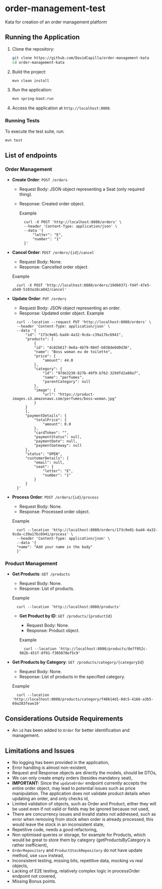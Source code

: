 # order-management-test

Kata for creation of an order management platform

## Running the Application

1. Clone the repository:
   ```bash
   git clone https://github.com/DavidCapilla/order-management-kata
   cd order-management-kata
   ```

2. Build the project:
   ```bash
   mvn clean install
   ```

3. Run the application:
   ```bash
   mvn spring-boot:run
   ```

4. Access the application at `http://localhost:8080`.

### Running Tests

To execute the test suite, run:
```bash
mvn test
```
## List of endpoints

### Order Management

- **Create Order**: `POST /orders`
    - Request Body: JSON object representing a Seat (only required thing).
    - Response: Created order object.

      Example
      ```shell
        curl -X POST 'http://localhost:8080/orders' \
        --header 'Content-Type: application/json' \
        --data '{
            "letter": "E",
            "number": "1"
        }'
      ```
- **Cancel Order**: `POST /orders/{id}/cancel`
  - Request Body: None.
  - Response: Cancelled order object.
    
  Example
  ```shell
    curl -X POST 'http://localhost:8080/orders/19d60371-fd4f-47e5-a548-5103a18ca042/cancel'
  ```
- **Update Order**: `PUT /orders`
  - Request Body: JSON object representing an order.
  - Response: Updated order object.
  Example
  ```shell
    curl --location --request PUT 'http://localhost:8080/orders' \
    --header 'Content-Type: application/json' \
    --data '{
        "id": "173c9e01-bad4-4a32-9cda-c39a17bc6941",
        "products": [
            {
            "id": "dc82b617-9e8a-4b79-984f-b038de0d0d36",
            "name": "Boss woman eu de toilette",
            "price": {
                "amount": 44.0
            },
            "category": {
                "id": "97de3238-827b-49f9-b762-329dfd2a80a7",
                "name": "perfumes",
                "parentCategory": null
            },
            "image": {
                "url": "https://product-images.s3.amazonaws.com/perfumes/boss-woman.jpg"
            }
        }
        ],
        "paymentDetails": {
            "totalPrice": {
                "amount": 0.0
            },
            "cardToken": "",
            "paymentStatus": null,
            "paymentDate": null,
            "paymentGateway": null
        },
        "status": "OPEN",
        "customerDetails": {
            "email": null,
            "seat": {
                "letter": "E",
                "number": "1"
            }
        }
    }'
  ```
- **Process Order**:  `POST /orders/{id}/process`
  - Request Body: None.
  - Response: Processed order object.
    
  Example
  ```shell
    curl --location 'http://localhost:8080/orders/173c9e01-bad4-4a32-9cda-c39a17bc6941/process' \
    --header 'Content-Type: application/json' \
    --data '{
    "name": "Add your name in the body"
    }'
  ```  

### Product Management
- **Get Products**: `GET /products`
  - Request Body: None.
  - Response: List of products.

  Example
  ```shell
    curl --location 'http://localhost:8080/products'
  ```
  
  - **Get Product by ID**: `GET /products/{productId}`
    - Request Body: None.
    - Response: Product object.

    Example
    ```shell
      curl --location 'http://localhost:8080/products/8e7f052c-982b-451f-8f01-f305078ef5c9'
    ```

- **Get Products by Category**: `GET /products/category/{categoryId}`
  - Request Body: None.
  - Response: List of products in the specified category.

  Example
  ```shell
    curl --location 'http://localhost:8080/products/category/f48614d1-0dc5-4166-a3b5-69a283feae19'
  ```

## Considerations Outside Requirements

- An `id` has been added to `Order` for better identification and management.

## Limitations and Issues

- No logging has been provided in the application,
- Error handling is almost non-existent,
- Request and Response objects are directly the models, should be DTOs,
- We can only create empty orders (besides mandatory seat),
- **IMPORTANT:** Since the `updateOrder` endpoint currently accepts the entire order object, may lead
  to potential issues such as price manipulation. The application does not validate product details
  when updating an order, and only checks id,
- Limited validation of objects, such as Order and Product, either they will be used even if not
  valid or fields may be ignored because not used,
- There are concurrency issues and invalid states not addressed, such as error when removing from stock
  when order is already processed, this would leave the stock in an inconsistent state,
- Repetitive code, needs a good refactoring,
- Non optimised queries or storage, for example for Products, which would be great to store them by
  category (getProductsByCategory is rather inefficient), 
- `OrderRepository` and `ProductStockRepository` do not have update method, use `save` instead,
- Inconsistent testing, missing bits, repetitive data, mocking vs real objects,
- Lacking of E2E testing, relatively complex logic in processOrder endpoint not covered,
- Missing Bonus points.
